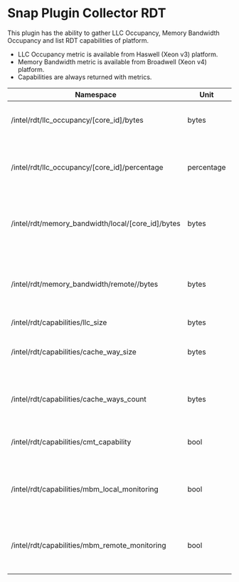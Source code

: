 # Snap Plugin Collector RDT

This plugin has the ability to gather LLC Occupancy, Memory Bandwidth Occupancy and list RDT capabilities of platform.

* LLC Occupancy metric is available from Haswell (Xeon v3) platform.
* Memory Bandwidth metric is available from Broadwell (Xeon v4) platform.
* Capabilities are always returned with metrics.

Namespace | Unit | Description
----------|-----------|-----------|
/intel/rdt/llc_occupancy/[core_id]/bytes                 |               bytes       |    Total LLC Occupancy of CPU in bytes.
/intel/rdt/llc_occupancy/[core_id]/percentage            |               percentage  |    Total LLC Occupancy of CPU in percentage of whole capacity.
/intel/rdt/memory_bandwidth/local/[core_id]/bytes        |               bytes       |    Local memory bandwidth usage for CPU in bytes.
/intel/rdt/memory_bandwidth/remote//bytes                |               bytes       |    Remote (QPI) memory bandwidth usage for CPU in bytes.
/intel/rdt/capabilities/llc_size                         |               bytes       |    LLC Size.
/intel/rdt/capabilities/cache_way_size                   |               bytes       |    Size of cache way in Last Level Cache.
/intel/rdt/capabilities/cache_ways_count                 |               bytes       |    Number of cache ways in Last Level Cache.
/intel/rdt/capabilities/cmt_capability                   |               bool        |    This CPU supports LLC Cache Monitoring.
/intel/rdt/capabilities/mbm_local_monitoring             |               bool        |    This CPU supports Local Memory Bandwidth Monitoring.
/intel/rdt/capabilities/mbm_remote_monitoring            |               bool        |    This CPU supports Remote Memory Bandwidth Monitoring.
